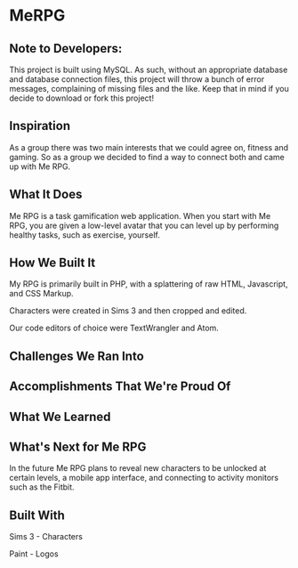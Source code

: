 # MeRPG

## Note to Developers:
This project is built using MySQL. As such, without an appropriate database and database connection files, this project will throw a bunch of error messages, complaining of missing files and the like. Keep that in mind if you decide to download or fork this project!

## Inspiration
As a group there was two main interests that we could agree on, fitness and gaming. So as a group we decided to find a way to connect both and came up with Me RPG.

## What It Does
Me RPG is a task gamification web application. When you start with Me RPG, you are given a low-level avatar that you can level up by performing healthy tasks, such as exercise, yourself.

## How We Built It
My RPG is primarily built in PHP, with a splattering of raw HTML, Javascript, and CSS Markup.

Characters were created in Sims 3 and then cropped and edited.

Our code editors of choice were TextWrangler and Atom.

## Challenges We Ran Into

## Accomplishments That We're Proud Of

## What We Learned

## What's Next for Me RPG
In the future Me RPG plans to reveal new characters to be unlocked at certain levels, a mobile app interface, and connecting to activity monitors such as the Fitbit.  

## Built With
Sims 3 - Characters

Paint - Logos

